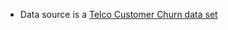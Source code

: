 - Data source is a [Telco Customer Churn data set](https://www.ibm.com/communities/analytics/watson-analytics-blog/predictive-insights-in-the-telco-customer-churn-data-set/)